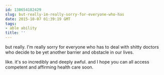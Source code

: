 ```yaml
---
id: 130654182429
slug: but-really-im-really-sorry-for-everyone-who-has
date: 2015-10-07 01:39:19 GMT
tags:
- able ability
title: ''
---
```

but really. I'm really sorry for everyone who has to deal with shitty doctors who decide to be yet another barrier and obstacle in our lives. 

like. it's so incredibly and deeply awful. and I hope you can all access competent and affirming health care soon. 